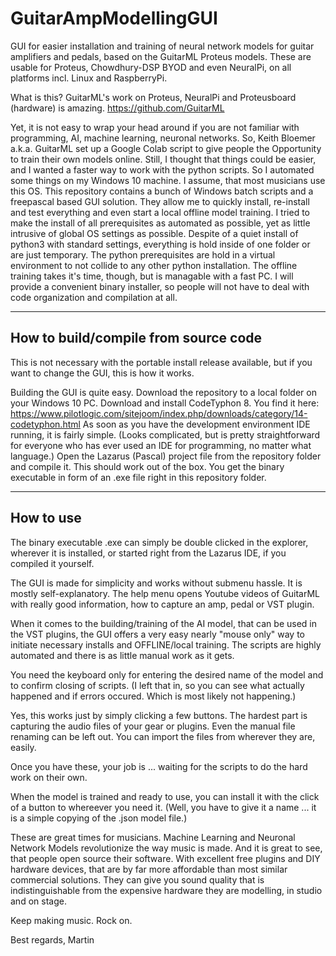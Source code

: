 # GuitarAmpModellingGUI
GUI for easier installation and training of neural network models for guitar amplifiers and pedals, based on the GuitarML Proteus models. These are usable for Proteus, Chowdhury-DSP BYOD and even NeuralPi, on all platforms incl. Linux and RaspberryPi. 

What is this?
GuitarML's work on Proteus, NeuralPi and Proteusboard (hardware) is amazing. https://github.com/GuitarML

Yet, it is not easy to wrap your head around if you are not familiar with programming, AI, machine learning, neuronal networks.
So, Keith Bloemer a.k.a. GuitarML set up a Google Colab script to give people the Opportunity to train their own models online.
Still, I thought that things could be easier, and I wanted a faster way to work with the python scripts.
So I automated some things on my Windows 10 machine.
I assume, that most musicians use this OS.
This repository contains a bunch of Windows batch scripts and a freepascal based GUI solution.
They allow me to quickly install, re-install and test everything and even start a local offline model training.
I tried to make the install of all prerequisites as automated as possible, yet as little intrusive of global OS settings as possible.
Despite of a quiet install of python3 with standard settings, everything is hold inside of one folder or are just temporary.
The python prerequisites are hold in a virtual environment to not collide to any other python installation.
The offline training takes it's time, though, but is managable with a fast PC.
I will provide a convenient binary installer, so people will not have to deal with code organization and compilation at all.

-------------------------------------
How to build/compile from source code
-------------------------------------
This is not necessary with the portable install release available, but if you want to change the GUI, this is how it works.

Building the GUI is quite easy.
Download the repository to a local folder on your Windows 10 PC.
Download and install CodeTyphon 8. You find it here: https://www.pilotlogic.com/sitejoom/index.php/downloads/category/14-codetyphon.html
As soon as you have the development environment IDE running, it is fairly simple.
(Looks complicated, but is pretty straightforward for everyone who has ever used an IDE for programming, no matter what language.)
Open the Lazarus (Pascal) project file from the repository folder and compile it.
This should work out of the box.
You get the binary executable in form of an .exe file right in this repository folder.

----------
How to use
----------
The binary executable .exe can simply be double clicked in the explorer, wherever it is installed, or started right from the Lazarus IDE, if you compiled it yourself.

The GUI is made for simplicity and works without submenu hassle.
It is mostly self-explanatory.
The help menu opens Youtube videos of GuitarML with really good information, how to capture an amp, pedal or VST plugin.

When it comes to the building/training of the AI model, that can be used in the VST plugins,
the GUI offers a very easy nearly "mouse only" way to initiate necessary installs and OFFLINE/local training.
The scripts are highly automated and there is as little manual work as it gets.

You need the keyboard only for entering the desired name of the model and to confirm closing of scripts.
(I left that in, so you can see what actually happened and if errors occured. Which is most likely not happening.)

Yes, this works just by simply clicking a few buttons.
The hardest part is capturing the audio files of your gear or plugins.
Even the manual file renaming can be left out. You can import the files from wherever they are, easily.

Once you have these, your job is ... waiting for the scripts to do the hard work on their own.

When the model is trained and ready to use, you can install it with the click of a button to whereever you need it.
(Well, you have to give it a name ... it is a simple copying of the .json model file.)


These are great times for musicians.
Machine Learning and Neuronal Network Models revolutionize the way music is made.
And it is great to see, that people open source their software.
With excellent free plugins and DIY hardware devices, that are by far more affordable than most similar commercial solutions.
They can give you sound quality that is indistinguishable from the expensive hardware they are modelling, in studio and on stage.

Keep making music.
Rock on.

Best regards, Martin
